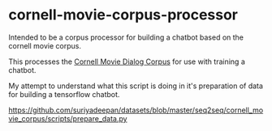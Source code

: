 # cornell-movie-corpus-processor
Intended to be a corpus processor for building a chatbot based on the cornell movie corpus.

This processes the [Cornell Movie Dialog Corpus](https://www.cs.cornell.edu/~cristian/Cornell_Movie-Dialogs_Corpus.html) for use with training a chatbot.

My attempt to understand what this script is doing in it's preparation of data for building a tensorflow chatbot.

https://github.com/suriyadeepan/datasets/blob/master/seq2seq/cornell_movie_corpus/scripts/prepare_data.py


